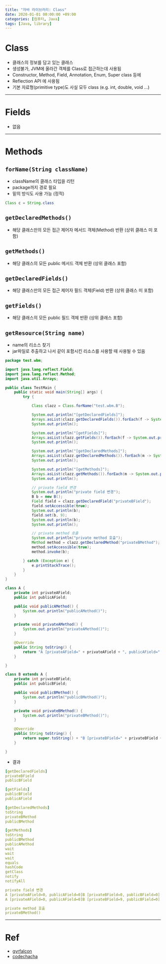 ```yaml
---
title: "자바 라이브러리: Class"
date: 2020-01-01 00:00:00 +09:00
categories: [컴퓨터, Java]
tags: [Java, library]
---
```


# Class
- 클래스의 정보를 담고 있는 클래스
- 생성불가, JVM에 올라간 객체를 Class로 접근하는데 사용됨
- Constructor, Method, Field, Annotation, Enum, Super class 등에 
- Reflection API 에 사용됨
- 기본 자료형(primitive type)도 사실 모두 class (e.g. int, double, void ...)

---

# Fields
- 없음

---

# Methods


## `forName(String className)`
- className의 클래스 타입을 리턴
- package까지 경로 필요
- 밑의 방식도 사용 가능 (정적)
```java
Class c = String.class
```

## `getDeclaredMethods()`
- 해당 클래스만의 모든 접근 제어자 메서드 객체(Method) 반환 (상위 클래스 미 포함)


## `getMethods()`
- 해당 클래스의 모든 public 메서드 객체 반환 (상위 클래스 포함)


## `getDeclaredFields()`
- 해당 클래스만의 모든 접근 제어자 필드 객체(Field) 반환 (상위 클래스 미 포함)


## `getFields()`
- 해당 클래스의 모든 public 필드 객체 반환 (상위 클래스 포함)


## `getResource(String name)`
- name의 리소스 찾기
- jar파일로 추출하고 나서 같이 포함시킨 리소스를 사용할 때 사용될 수 있음

```java
package test.wbm;

import java.lang.reflect.Field;
import java.lang.reflect.Method;
import java.util.Arrays;

public class TestMain {
	public static void main(String[] args) {
		try {

			Class clazz = Class.forName("test.wbm.B");

			System.out.println("[getDeclaredFields]");
			Arrays.asList(clazz.getDeclaredFields()).forEach(f -> System.out.println(f.getName()));
			System.out.println();

			System.out.println("[getFields]");
			Arrays.asList(clazz.getFields()).forEach(f -> System.out.println(f.getName()));
			System.out.println();

			System.out.println("[getDeclaredMethods]");
			Arrays.asList(clazz.getDeclaredMethods()).forEach(m -> System.out.println(m.getName()));
			System.out.println();

			System.out.println("[getMethods]");
			Arrays.asList(clazz.getMethods()).forEach(m -> System.out.println(m.getName()));
			System.out.println();

			// private field 변경
			System.out.println("private field 변경");
			B b = new B();
			Field field = clazz.getDeclaredField("privateBField");
			field.setAccessible(true);
			System.out.println(b);
			field.set(b, 9);
			System.out.println(b);
			System.out.println();

			// private method 호출
			System.out.println("private method 호출");
			Method method = clazz.getDeclaredMethod("privateBMethod");
			method.setAccessible(true);
			method.invoke(b);

		} catch (Exception e) {
			e.printStackTrace();
		}
	}
}

class A {
	private int privateAField;
	public int publicAField;

	public void publicAMethod() {
		System.out.println("publicAMethod()");
	}

	private void privateAMethod() {
		System.out.println("privateAMethod()");
	}

	@Override
	public String toString() {
		return "A [privateAField=" + privateAField + ", publicAField=" + publicAField + "]";
	}

}

class B extends A {
	private int privateBField;
	public int publicBField;

	public void publicBMethod() {
		System.out.println("publicBMethod()");
	}

	private void privateBMethod() {
		System.out.println("privateBMethod()");
	}

	@Override
	public String toString() {
		return super.toString() + "B [privateBField=" + privateBField + ", publicBField=" + publicBField + "]";
	}

}
```

- 결과
```yaml
[getDeclaredFields]
privateBField
publicBField

[getFields]
publicBField
publicAField

[getDeclaredMethods]
toString
privateBMethod
publicBMethod

[getMethods]
toString
publicBMethod
publicAMethod
wait
wait
wait
equals
hashCode
getClass
notify
notifyAll

private field 변경
A [privateAField=0, publicAField=0]B [privateBField=0, publicBField=0]
A [privateAField=0, publicAField=0]B [privateBField=9, publicBField=0]

private method 호출
privateBMethod()

```

---

# Ref
- [gyrfalcon](https://gyrfalcon.tistory.com/entry/Java-Reflection)
- [codechacha](https://codechacha.com/ko/reflection/)

